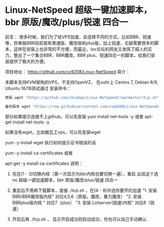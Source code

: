 # Linux-NetSpeed 超级一键加速脚本，bbr 原版/魔改/plus/锐速 四合一

前言：
很多时候，我们为了给VPS加速，会选择不同的方式，比如BBR、锐速等，但单独BBR目前就有普通版、魔改版和plus版，加上锐速，无疑需要很多的脚本，这样在安装上也非常的不方便，而最近，loc论坛的网友又发挥了超人的实力，整出了一个集合BBR、BBR魔改、BBR plus、锐速四合一的脚本，给我们安装提供了极大的方便。

项目地址：
https://github.com/cx9208/Linux-NetSpeed
简介：

本脚本支持KVM架构的VPS，不支持OpenVZ，
在vultr上 Centos 7, Debian 8/9, Ubuntu 16/18测试通过
安装命令：
```bash
原版 wget "https://github.com/chiakge/Linux-NetSpeed/raw/master/tcp.sh" && chmod +x tcp.sh && ./tcp.sh
```
```bash
备份版本 wget "https://raw.githubusercontent.com/vsp6688/Linux-NetSpeed/master/tcp.sh" && chmod +x tcp.sh && ./tcp.sh 
```

部分如果提示连接不上github。可以先安装
yum install net-tools -y  或者 apt-get install net-tools -y

如果没有wget，比如搬瓦工vps，可以先安装wget

yum -y install wget
执行如何提示证书错误的话

yum -y install ca-certificates
或者

apt-get -y install ca-certificates
说明：
1. 先在[1 - 3]切换内核（第一次显示为bbr内核也要切换一遍），重启
出现这个选no
超级一键加速脚本，bbr 原版/魔改/plus/锐速 四合一

2. 重启后不用再下载脚本，直接 ./tcp.sh ，在[4 - 8]中选你要开的加速
"1. 安装 BBR/BBR魔改版内核"        对应4,5,6（原版，魔改，暴力魔改）
"2. 安装 BBRplus版内核 "                对应7（plus）
"3. 安装 Lotserver(锐速)内核"        对应8（锐速）

3. 开启后再 ./tcp.sh  ， 显示开启成功则启动成功，你也可以自己手动确认 
